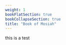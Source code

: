 ```yaml
---
weight: 1
bookFlatSection: true
bookCollapseSection: true
title: "Book of Mosiah"
---
```


this is a test